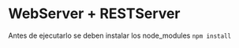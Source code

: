 # WebServer + RESTServer

Antes de ejecutarlo se deben instalar los node_modules ``` npm install ```


